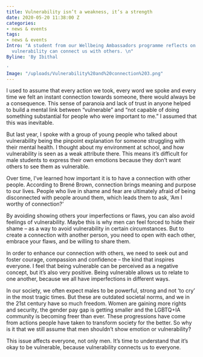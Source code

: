 ```yaml
---
title: Vulnerability isn’t a weakness, it’s a strength
date: 2020-05-20 11:38:00 Z
categories:
- news & events
tags:
- news & events
Intro: "A student from our Wellbeing Ambassadors programme reflects on learning how
  vulnerability can connect us with others. \n"
Byline: 'By Ibithal

'
Image: "/uploads/Vulnerability%20and%20connection%203.png"
---
```


I used to assume that every action we took, every word we spoke and every time we felt an instant connection towards someone, there would always be a consequence. This sense of paranoia and lack of trust in anyone helped to build a mental link between “vulnerable” and “not capable of doing something substantial for people who were important to me.” I assumed that this was inevitable. 

But last year, I spoke with a group of young people who talked about vulnerability being the pinpoint explanation for someone struggling with their mental health. I thought about my environment at school, and how vulnerability is seen as a weak attribute there. This means it’s difficult for male students to express their own emotions because they don’t want others to see them as vulnerable. 

Over time, I’ve learned how important it is to have a connection with other people. According to Brené Brown, connection brings meaning and purpose to our lives. People who live in shame and fear are ultimately afraid of being disconnected with people around them, which leads them to ask, ‘Am I worthy of connection?’ 

By avoiding showing others your imperfections or flaws, you can also avoid feelings of vulnerability. Maybe this is why men can feel forced to hide their shame – as a way to avoid vulnerability in certain circumstances. But to create a connection with another person, you need to open with each other, embrace your flaws, and be willing to share them. 

In order to enhance our connection with others, we need to seek out and foster courage, compassion and confidence – the kind that inspires everyone. I feel that being vulnerable can be perceived as a negative concept, but it’s also very positive. Being vulnerable allows us to relate to one another, because we all have imperfections in different ways. 

In our society, we often expect males to be powerful, strong and not ‘to cry’ in the most tragic times. But these are outdated societal norms, and we in the 21st century have so much freedom. Women are gaining more rights and security, the gender pay gap is getting smaller and the LGBTQ+IA community is becoming freer than ever. These progressions have come from actions people have taken to transform society for the better. So why is it that we still assume that men shouldn’t show emotion or vulnerability?

This issue affects everyone, not only men. It’s time to understand that it’s okay to be vulnerable, because vulnerability connects us to everyone. 
